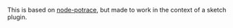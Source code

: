 This is based on [node-potrace](https://github.com/tooolbox/node-potrace), but made to work in the context of a sketch plugin.